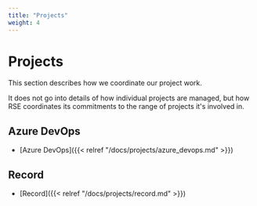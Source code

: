 ```yaml
---
title: "Projects"
weight: 4
---
```


# Projects

This section describes how we coordinate our project work.

It does not go into details of how individual projects are managed, but how RSE coordinates its commitments to the range of projects it's involved in.

## Azure DevOps

- [Azure DevOps]({{< relref "/docs/projects/azure_devops.md" >}})

## Record

- [Record]({{< relref "/docs/projects/record.md" >}})
